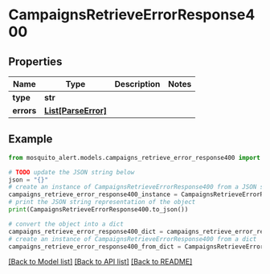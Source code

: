 # CampaignsRetrieveErrorResponse400


## Properties

Name | Type | Description | Notes
------------ | ------------- | ------------- | -------------
**type** | **str** |  | 
**errors** | [**List[ParseError]**](ParseError.md) |  | 

## Example

```python
from mosquito_alert.models.campaigns_retrieve_error_response400 import CampaignsRetrieveErrorResponse400

# TODO update the JSON string below
json = "{}"
# create an instance of CampaignsRetrieveErrorResponse400 from a JSON string
campaigns_retrieve_error_response400_instance = CampaignsRetrieveErrorResponse400.from_json(json)
# print the JSON string representation of the object
print(CampaignsRetrieveErrorResponse400.to_json())

# convert the object into a dict
campaigns_retrieve_error_response400_dict = campaigns_retrieve_error_response400_instance.to_dict()
# create an instance of CampaignsRetrieveErrorResponse400 from a dict
campaigns_retrieve_error_response400_from_dict = CampaignsRetrieveErrorResponse400.from_dict(campaigns_retrieve_error_response400_dict)
```
[[Back to Model list]](../README.md#documentation-for-models) [[Back to API list]](../README.md#documentation-for-api-endpoints) [[Back to README]](../README.md)


